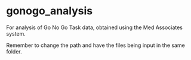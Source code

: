 # gonogo_analysis
For analysis of Go No Go Task data, obtained using the Med Associates system.

Remember to change the path and have the files being input in the same folder.
